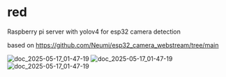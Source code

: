 # red
Raspberry pi server with yolov4 for esp32 camera detection

based on https://github.com/Neumi/esp32_camera_webstream/tree/main


![doc_2025-05-17_01-47-19](https://github.com/user-attachments/assets/97f2039c-e9bb-496d-a052-549490091765)
![doc_2025-05-17_01-47-19](https://github.com/user-attachments/assets/97f2039c-e9bb-496d-a052-549490091765)
![doc_2025-05-17_01-47-19](https://github.com/user-attachments/assets/97f2039c-e9bb-496d-a052-549490091765)
